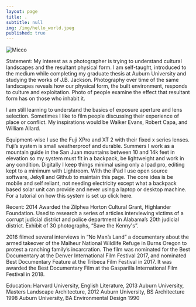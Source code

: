 ```yaml
---
layout: page
title: .
subtitle: null
img: /img/hello_world.jpeg
published: true
---
```


<img src="https://jonbcarroll.s3.us-east-2.amazonaws.com/witness.jpg" alt="Micco">

<br  />
<p>
<p> Statement:
My interest as a photographer is trying to understand cultural landscapes and the resultant physical form. I am self-taught, introduced to the medium while completing my graduate thesis at Auburn University and studying the works of J.B. Jackson. Photography over time of the same landscapes reveals how our physical form, the built environment, responds to culture and exploitation. Photo of people examine the effect that resultant form has on those who inhabit it.

<p>l am still learning to understand the basics of exposure aperture and lens selection. Sometimes I like to film people discussing their experience of place or conflict. My inspirations would be Walker Evans, Robert Capa, and William Allard. 

Equipment-wise I use the Fuji XPro and XT 2 with their fixed x series lenses. Fuji’s system is small weatherproof and durable. Summers I work as a mountain guide in the San Juan mountains between 10 and 14k feet in elevation so my system must fit in a backpack, be lightweight and work in any condition.
Digitally I keep things minimal using only a Ipad pro, editing kept to a minimum with Lightroom. With the iPad I use open source software, Jekyll and Github to maintain this page. The core idea is be mobile and self reliant, not needing electricity except what a backpack based solar unit can provide and never using a laptop or desktop machine.
For a tutorial on how this system is set up click here.

<p>Recent:
2014 Awarded the Zilphea Horton Cultural Grant, Highlander Foundation. Used to research a series of articles interviewing victims of a corrupt judicial district and police department in Alabama’s 20th judicial district. Exhibit of 30 photographs, “Save the Kenny's”.

<p>2016 filmed several interviews in “No Man’s Land” a documentary about the armed takeover of the Malheur National Wildlife Refuge in Burns Oregon to protest a ranching family’s incarcration. The film was nominated for the Best Documentary at the Denver International Film Festival 2017, and nominated Best Documentary Feature at the Tribeca Film Festival in 2017. It was awarded the Best Documentary Film at the Gasparilla International Film Festival in 2018. 

<p>Education:
Harvard University, English Literature, 2013
Auburn University, Masters Landscape Architecture, 2012
Auburn University, BS Architecture 1998
Auburn University, BA Environmental Design 1990

